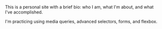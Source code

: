 This is a personal site with a brief bio: who I am, what I'm about, and what I've accomplished.

I'm practicing using media queries, advanced selectors, forms, and flexbox.